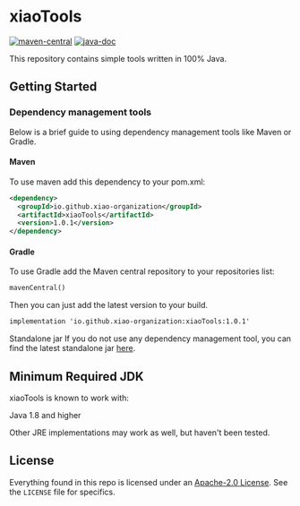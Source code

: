 # xiaoTools

[![maven-central](https://img.shields.io/maven-central/v/io.github.xiao-organization/xiaoTools.svg)](https://mvnrepository.com/artifact/io.github.xiao-organization/xiaoTools) [![java-doc](https://www.javadoc.io/badge/io.github.xiao-organization/xiaoTools.svg)](https://www.javadoc.io/doc/io.github.xiao-organization/xiaoTools)

This repository contains simple tools written in 100% Java.

## Getting Started

### Dependency management tools

Below is a brief guide to using dependency management tools like Maven or Gradle.

#### Maven

To use maven add this dependency to your pom.xml:

```xml
<dependency>
  <groupId>io.github.xiao-organization</groupId>
  <artifactId>xiaoTools</artifactId>
  <version>1.0.1</version>
</dependency>
```

#### Gradle

To use Gradle add the Maven central repository to your repositories list:

```xml
mavenCentral()
```

Then you can just add the latest version to your build.

```xml
implementation 'io.github.xiao-organization:xiaoTools:1.0.1'
```

Standalone jar
If you do not use any dependency management tool, you can find the latest standalone jar [here](https://github.com/xiao-organization/xiaoTools/releases/latest).

## Minimum Required JDK

xiaoTools is known to work with:

Java 1.8 and higher

Other JRE implementations may work as well, but haven't been tested.

## License

Everything found in this repo is licensed under an [Apache-2.0 License](https://github.com/xiao-organization/xiaoTools/blob/master/LICENSE). See the `LICENSE` file for specifics.


